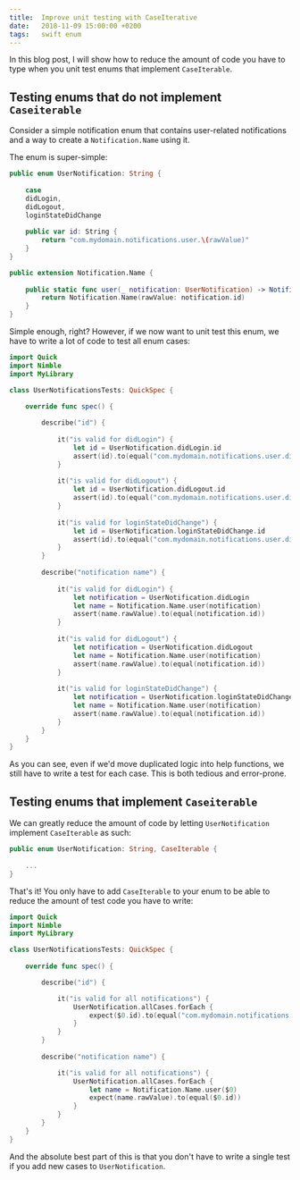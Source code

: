 ```yaml
---
title:  Improve unit testing with CaseIterative
date:   2018-11-09 15:00:00 +0200
tags:	swift enum
---
```


In this blog post, I will show how to reduce the amount of code you have to type
when you unit test enums that implement `CaseIterable`.


## Testing enums that do not implement `Caseiterable`

Consider a simple notification enum that contains user-related notifications and
a way to create a `Notification.Name` using it.

The enum is super-simple:

```swift
public enum UserNotification: String {
    
    case
    didLogin,
    didLogout,
    loginStateDidChange
    
    public var id: String {
        return "com.mydomain.notifications.user.\(rawValue)"
    }
}

public extension Notification.Name {
    
    public static func user(_ notification: UserNotification) -> Notification.Name {
        return Notification.Name(rawValue: notification.id)
    }
}
```

Simple enough, right? However, if we now want to unit test this enum, we have to
write a lot of code to test all enum cases:

```swift
import Quick
import Nimble
import MyLibrary

class UserNotificationsTests: QuickSpec {
    
    override func spec() {

        describe("id") {
            
            it("is valid for didLogin") {
                let id = UserNotification.didLogin.id
                assert(id).to(equal("com.mydomain.notifications.user.didLogin"))
            }
            
            it("is valid for didLogout") {
                let id = UserNotification.didLogout.id
                assert(id).to(equal("com.mydomain.notifications.user.didLogout"))
            }
            
            it("is valid for loginStateDidChange") {
                let id = UserNotification.loginStateDidChange.id
                assert(id).to(equal("com.mydomain.notifications.user.didLogout"))
            }
        }
        
        describe("notification name") {
            
            it("is valid for didLogin") {
                let notification = UserNotification.didLogin
                let name = Notification.Name.user(notification)
                assert(name.rawValue).to(equal(notification.id))
            }
            
            it("is valid for didLogout") {
                let notification = UserNotification.didLogout
                let name = Notification.Name.user(notification)
                assert(name.rawValue).to(equal(notification.id))
            }
            
            it("is valid for loginStateDidChange") {
                let notification = UserNotification.loginStateDidChange
                let name = Notification.Name.user(notification)
                assert(name.rawValue).to(equal(notification.id))
            }
        }
    }
}
```

As you can see, even if we'd move duplicated logic into help functions, we still
have to write a test for each case. This is both tedious and error-prone.


## Testing enums that implement `Caseiterable`

We can greatly reduce the amount of code by letting `UserNotification` implement
`CaseIterable` as such:

```swift
public enum UserNotification: String, CaseIterable {
    
    ...
}
```

That's it! You only have to add `CaseIterable` to your enum to be able to reduce
the amount of test code you have to write:

```swift
import Quick
import Nimble
import MyLibrary

class UserNotificationsTests: QuickSpec {
    
    override func spec() {

        describe("id") {

            it("is valid for all notifications") {
                UserNotification.allCases.forEach {
                    expect($0.id).to(equal("com.mydomain.notifications.user.\($0.rawValue)"))
                }
            }
        }
        
        describe("notification name") {

            it("is valid for all notifications") {
                UserNotification.allCases.forEach {
                    let name = Notification.Name.user($0)
                    expect(name.rawValue).to(equal($0.id))
                }
            }
        }
    }
}
```

And the absolute best part of this is that you don't have to write a single test
if you add new cases to `UserNotification`.


